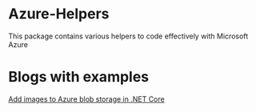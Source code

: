 # Azure-Helpers
This package contains various helpers to code effectively with Microsoft Azure
# Blogs with examples
[Add images to Azure blob storage in .NET Core](https://naveedulhaq.com/index.php/dot-net-core/add-images-to-azure-blob-storage-in-net-core/ "Naveed Ul-Haq's Blog")
